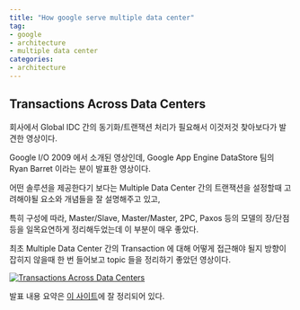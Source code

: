 ```yaml
---
title: "How google serve multiple data center"
tag:
- google
- architecture
- multiple data center
categories:
- architecture
---
```


## Transactions Across Data Centers
회사에서 Global IDC 간의 동기화/트랜잭션 처리가 필요해서 이것저것 찾아보다가 발견한 영상이다.

Google I/O 2009 에서 소개된 영상인데, Google App Engine DataStore 팀의 Ryan Barret 이라는 분이 발표한 영상이다.

어떤 솔루션을 제공한다기 보다는 Multiple Data Center 간의 트랜잭션을 설정할때 고려해야될 요소와 개념들을 잘 설명해주고 있고,

특히 구성에 따라, Master/Slave, Master/Master, 2PC, Paxos 등의 모델의 장/단점 등을 일목요연하게 정리해두었는데 이 부분이 매우 좋았다.

최초 Multiple Data Center 간의 Transaction 에 대해 어떻게 접근해야 될지 방향이 잡히지 않을때 한 번 들어보고 topic 들을 정리하기 좋았던 영상이다.

[![Transactions Across Data Centers](http://img.youtube.com/vi/srOgpXECblk/0.jpg)](https://youtu.be/srOgpXECblk)

발표 내용 요약은 [이 사이트](http://highscalability.com/blog/2009/8/24/how-google-serves-data-from-multiple-datacenters.html)에 잘 정리되어 있다.


